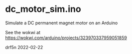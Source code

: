 # dc_motor_sim.ino
Simulate a DC permanent magnet motor on an Arduino

See the wokwi at https://wokwi.com/arduino/projects/323970337959051859

drf5n 2022-02-22


